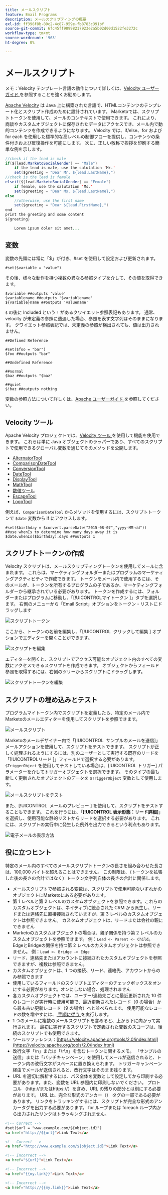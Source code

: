 ```yaml
---
title: メールスクリプト
feature: Email Programs
description: メールスクリプティングの概要
exl-id: ff396f8b-80c2-4c87-959e-fb8783c391bf
source-git-commit: 6fc45ff98998217923e2a5b02d00d1522fe3272c
workflow-type: tm+mt
source-wordcount: '963'
ht-degree: 0%

---
```


# メールスクリプト

メモ：Velocity テンプレート言語の動作について詳しくは、[Velocity ユーザーガイド ](https://velocity.apache.org/engine/devel/user-guide.html) を参照することを強くお勧めします。

[Apache Velocity](https://velocity.apache.org/) は Java 上に構築された言語で、HTMLコンテンツのテンプレート化とスクリプト作成のために設計されています。 Marketoでは、スクリプトトークンを使用して、メールのコンテキストで使用できます。 これにより、商談やカスタムオブジェクトに保存されたデータにアクセスでき、メール内で動的コンテンツを作成できるようになります。 Velocity では、if/else、for および for each を使用した標準的な高レベルの制御フローを提供し、コンテンツの条件付きおよび反復操作を可能にします。 次に、正しい敬称で挨拶を印刷する簡単な例を示します。

```java
//check if the lead is male
if(${lead.MarketoSocialGender} == "Male")
    if the lead is male, use the salutation 'Mr.'
    set($greeting = "Dear Mr. ${lead.LastName},")
//check is the lead is female
elseif(${lead.MarketoSocialGender} == "Female")
    if female, use the salutation 'Ms.'
    set($greeting = "Dear Ms. ${lead.LastName},")
else
    //otherwise, use the first name
    set($greeting = "Dear ${lead.FirstName},")
end
print the greeting and some content
${greeting}

    Lorem ipsum dolor sit amet...
```

## 変数

変数の先頭には常に「$」が付き、#set を使用して設定および更新されます。

```
#set($variable = "value")
```

その後、様々な動作を持つ複数の異なる参照タイプを介して、その値を取得できます。

```
$variable ##outputs 'value'
$variablename ##outputs '$variablename'
${variable}name ##outputs 'valuename'
```

`$` の後に Included という `!` があるクワイエット参照表記もあります。 通常、velocity が未定義の参照に遭遇した場合、参照を表す文字列はそのままになります。 クワイエット参照表記では、未定義の参照が検出されても、値は出力されません。

```
##Defined Reference

#set($foo = "bar")
$foo ##outputs "bar"

##Undefined Reference

##normal
$baz ##outputs "$baz"

##quiet
$!baz ##outputs nothing
```

変数の参照方法について詳しくは、[Apache ユーザーガイド ](https://velocity.apache.org/engine/devel/user-guide.html#formal-reference-notation) を参照してください。

## Velocity ツール

Apache Velocity プロジェクトでは、[Velocity ツール ](https://velocity.apache.org/tools/devel/apidocs/overview-summary.html) を使用して機能を使用できます。 これらは単に Java オブジェクトのラッパーであり、すべてのスクリプトで使用できるグローバル変数を通じてそのメソッドを公開します。

- [AlternatorTool](https://velocity.apache.org/tools/devel/apidocs/org/apache/velocity/tools/generic/AlternatorTool.html)
- [ComparisonDateTool](https://velocity.apache.org/tools/devel/apidocs/org/apache/velocity/tools/generic/ComparisonDateTool.html)
- [ConversionTool](https://velocity.apache.org/tools/devel/apidocs/org/apache/velocity/tools/generic/ConversionTool.html)
- [DateTool](https://velocity.apache.org/tools/devel/apidocs/org/apache/velocity/tools/generic/DateTool.html)
- [DisplayTool](https://velocity.apache.org/tools/devel/apidocs/org/apache/velocity/tools/generic/DisplayTool.html)
- [MathTool](https://velocity.apache.org/tools/devel/apidocs/org/apache/velocity/tools/generic/MathTool.html)
- [ 数値ツール ](https://velocity.apache.org/tools/devel/apidocs/org/apache/velocity/tools/generic/NumberTool.html)
- [EscapeTool](https://velocity.apache.org/tools/devel/apidocs/org/apache/velocity/tools/generic/EscapeTool.html)
- [LoopTool](https://velocity.apache.org/tools/devel/apidocs/org/apache/velocity/tools/generic/LoopTool.html)

例えば、`ComparisonDateTool` からメソッドを使用するには、スクリプトトークンで `$date` 変数から if にアクセスします。

```
#set($birthday = $convert.parseDate("2015-08-07","yyyy-MM-dd"))
##use whenIs to determine how many days away it is
$date.whenIs($birthday).days ##outputs 1
```

## スクリプトトークンの作成

Velocity スクリプトは、メールスクリプティングトークンを使用してメールに含まれます。 これらは、マーケティングフォルダーまたはプログラムのマーケティングアクティビティで作成できます。 トークンをメール内で使用するには、そのメールが、トークンを所有するプログラムの子であるか、マーケティングフォルダーから継承されている必要があります。 トークンを作成するには、フォルダーまたはプログラムに移動し、「[!UICONTROL &#x200B; マイトークン &#x200B;]」タブを選択します。 右側のメニューから「Email Script」オプションをトークン・リストにドラッグします

![ スクリプトトークン ](assets/script-token.png)

ここから、トークンの名前を編集し、「[!UICONTROL &#x200B; クリックして編集 &#x200B;] オプションでエディターを開くことができます。

![ スクリプトを編集 ](assets/script-edit.png)

エディターを開くと、スクリプトでアクセス可能なオブジェクト内のすべての変数にアクセスできるスクリプトを作成できます。 オブジェクトからフィールド参照を取得するには、右側のツリーからスクリプトにドラッグします。

![ スクリプトトークンを編集 ](assets/edit-script-token.png)

## スクリプトの埋め込みとテスト

プログラムマイトークン内でスクリプトを定義したら、特定のメール内でMarketoのメールエディターを使用してスクリプトを参照できます。

![ メールスクリプト ](assets/email-script-marketo-email.png)

Marketoのメールデザイナー内で「[!UICONTROL &#x200B; サンプルのメールを送信 &#x200B;]」メールアクションを使用して、スクリプトをテストできます。 スクリプトが正しく処理されるようにするには、別のユーザーとして実行する既存のリードを「[!UICONTROL &#x200B; リード &#x200B;]」フィールドで選択する必要があります。 `$TriggerObject` を使用してテストしている場合は、[!UICONTROL &#x200B; トリガー] パラメーターを介してトリガーオブジェクトを選択できます。 そのタイプの最も新しく更新されたオブジェクトのデータを `$TriggerObject` 変数として使用します。

![ メールスクリプトをテスト ](assets/velocity-test.png)

また、[!UICONTROL &#x200B; メールのプレビュー &#x200B;] を使用して、スクリプトをテストすることもできます。 これを行うには、「**[!UICONTROL 表示形態：リード詳細]**」を選択し、使用可能な静的リストからリードを選択する必要があります。 これには、スクリプトの実行中に発生した例外を出力できるという利点もあります。

![ 電子メールの表示方法 ](assets/view-as.png)

## 役に立つヒント

特定のメール内のすべてのメールスクリプトトークンの長さを組み合わせた長さは、100,000 バイトを超えることはできません。 この制限は、（トークンを拡張した後の長さの合計ではなく）トークン文字列自体の長さの合計に関係します。

- メールスクリプトで参照される変数は、スクリプトで使用可能ないずれかのオブジェクトにMarketoにある必要があります。
- 第 1 レベルと第 2 レベルのカスタムオブジェクトを参照できます。これらのカスタムオブジェクトは、ネイティブに統合された CRM から派生し、リードまたは連絡先に直接接続されていますが、第 3 レベルのカスタムオブジェクトは参照できません。 カスタムオブジェクトは、リードまたは会社の親にできません
- Marketoのカスタムオブジェクトの場合は、親子関係を持つ第 2 レベルのカスタムオブジェクトを参照できます。 例：`Lead <- Parent <- Child`。 EdgeとBridgeの関係を持つ第 2 レベルのカスタムオブジェクトは参照できません。 例：`Lead <- Bridge -> Edge`
- リード、連絡先またはアカウントに接続されたカスタムオブジェクトを参照できますが、複数は参照できません。
- カスタムオブジェクトは、1 つの接続、リード、連絡先、アカウントからのみ参照できます
- 使用しているフィールドのスクリプトエディターのチェックボックスをオンにする必要があります。オンにしない場合、処理されません
- 各カスタムオブジェクトでは、ユーザー/連絡先ごとに最近更新された 10 件のレコードが実行時に使用可能で、最近更新されたレコード（0 の場合）から最も古い更新レコード（9 の場合）へと並べられます。 使用可能なレコードの数を増やすには、[ 手順に従う ](https://experienceleague.adobe.com/en/docs/marketo/using/product-docs/administration/email-setup/change-custom-object-retrieval-limits-in-velocity-scripting) を実行します。
- 1 つのメールに複数のメールスクリプトを含めると、上から下に向かって実行されます。 最初に実行するスクリプトで定義された変数のスコープは、後続のスクリプトでも使用できます。
- ツールリファレンス：[https://velocity.apache.org/tools/2.0/index.html](https://velocity.apache.org/tools/2.0/index.html)
- 改行文字「\\n」または「\\r\\n」を含むトークンに関するメモ。 「サンプルの送信」または「バッチキャンペーン」を使用してメールが送信されると、トークン内の改行文字がスペースに置き換えられます。 トリガーキャンペーン経由でメールが送信されると、改行文字はそのまま残ります。
- URL を適切に解析するには、パス全体を変数として設定してから印刷する必要があります。また、変数を URL 参照内に印刷しないでください。 プロトコル （http://またはhttps://）を含め、URL の残りの部分とは別にする必要があります。 URL は、完全な形式のアンカー（<a>） タグの一部である必要があります。 リンクをトラッキングするには、スクリプトが完全な形式のアンカータグを出力する必要があります。 for ループまたは foreach ループ内から出力されたリンクはトラッキングされません。

```html
<!-- Correct -->
#set($url = "www.example.com/${object.id}")
<a href="http://${url}">Link Text</a>

<!-- Correct -->
<a href="http://www.example.com/${object.id}">Link Text</a>

<!-- Incorrect -->
<a href="${url}">Link Text</a>

<!-- Incorrect -->
<a href="{{my.link}}">Link Text</a>

<!-- Incorrect -->
<a href="http://{{my.link}}">Link Text</a>
```
